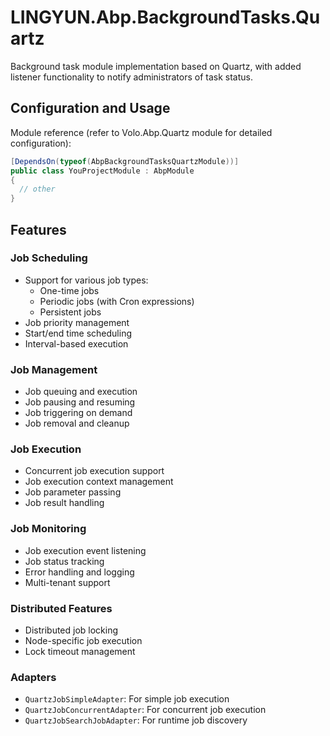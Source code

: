 # LINGYUN.Abp.BackgroundTasks.Quartz

Background task module implementation based on Quartz, with added listener functionality to notify administrators of task status.

## Configuration and Usage

Module reference (refer to Volo.Abp.Quartz module for detailed configuration):

```csharp
[DependsOn(typeof(AbpBackgroundTasksQuartzModule))]
public class YouProjectModule : AbpModule
{
  // other
}
```

## Features

### Job Scheduling
- Support for various job types:
  - One-time jobs
  - Periodic jobs (with Cron expressions)
  - Persistent jobs
- Job priority management
- Start/end time scheduling
- Interval-based execution

### Job Management
- Job queuing and execution
- Job pausing and resuming
- Job triggering on demand
- Job removal and cleanup

### Job Execution
- Concurrent job execution support
- Job execution context management
- Job parameter passing
- Job result handling

### Job Monitoring
- Job execution event listening
- Job status tracking
- Error handling and logging
- Multi-tenant support

### Distributed Features
- Distributed job locking
- Node-specific job execution
- Lock timeout management

### Adapters
- `QuartzJobSimpleAdapter`: For simple job execution
- `QuartzJobConcurrentAdapter`: For concurrent job execution
- `QuartzJobSearchJobAdapter`: For runtime job discovery
